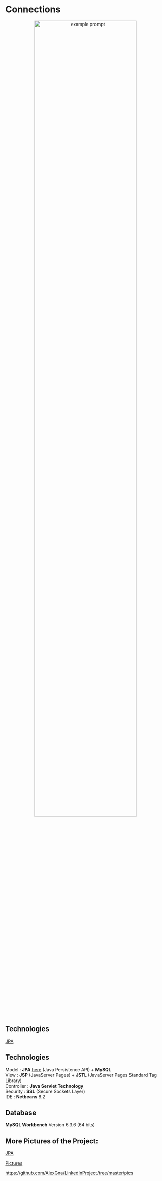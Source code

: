# Connections

<p align="center"> <img src="https://user-images.githubusercontent.com/44316752/49393551-3ee29280-f73a-11e8-88e2-6326baa4bcdc.gif" alt="example prompt" width="80%" height="80%" /></p>

<h2>Technologies</h2>

[JPA](./src)


<h2>Technologies</h2>

Model : <b>JPA</b> [here](./src/java/dao) (Java Persistence API) + <b>MySQL</b></br>
View : <b>JSP</b> (JavaServer Pages) + <b>JSTL</b> (JavaServer Pages Standard Tag Library)</br>
Controller : <b>Java Servlet Technology</b></br>
Security : <b>SSL</b> (Secure Sockets Layer)</br>
IDE : <b>Netbeans</b> 8.2

<h2> Database </h2>
<b>MySQL Workbench</b> Version 6.3.6 (64 bits)

<h2>More Pictures of the Project:</h2>

[JPA](./src/java/dao)

[Pictures](./pics)

https://github.com/AlexGna/LinkedInProject/tree/master/pics

